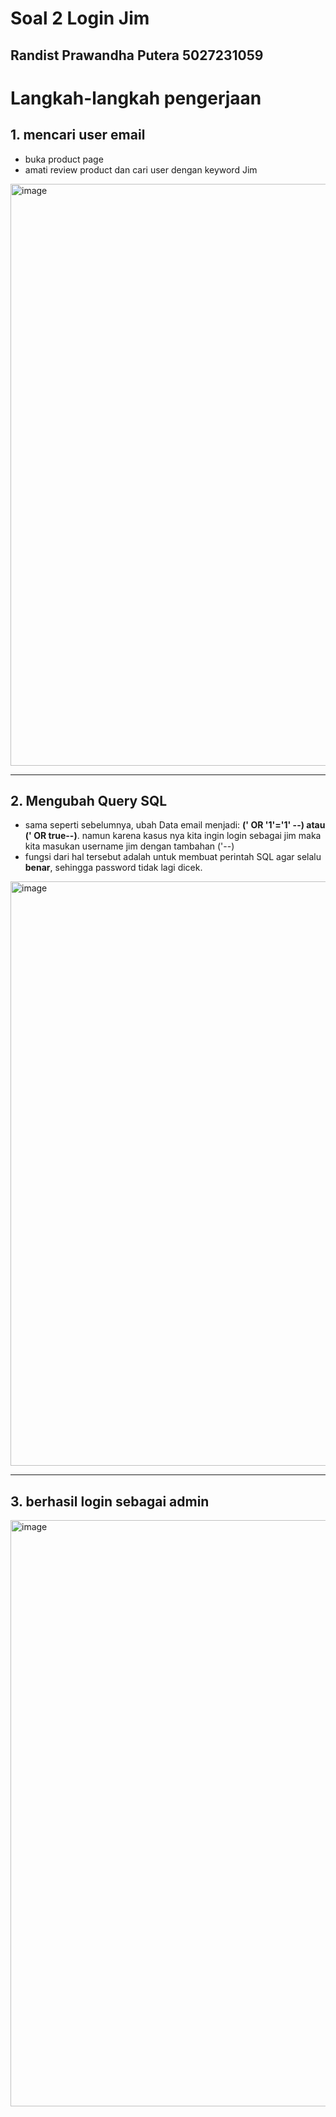 # Soal 2 Login Jim

## Randist Prawandha Putera 5027231059

# Langkah-langkah pengerjaan

## 1. mencari user email 
- buka product page
- amati review product dan cari user dengan keyword Jim
<img width="1919" height="931" alt="image" src="https://github.com/user-attachments/assets/e4ff0fc3-19c2-4ee5-948c-d1c671e8346d" />


---

## 2. Mengubah Query SQL
- sama seperti sebelumnya, ubah Data email menjadi: **(' OR '1'='1' --) atau (' OR true--)**. namun karena kasus nya kita ingin login sebagai jim maka kita masukan username jim dengan tambahan ('--)
- fungsi dari hal tersebut adalah untuk membuat perintah SQL agar selalu **benar**, sehingga password tidak lagi dicek.
<img width="1919" height="935" alt="image" src="https://github.com/user-attachments/assets/bff7be7c-771a-4fe2-af93-6d647babc245" />



---

## 3. berhasil login sebagai admin
<img width="1919" height="938" alt="image" src="https://github.com/user-attachments/assets/057e6c25-71d3-42da-bc1e-1e80f42d507f" />
